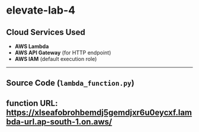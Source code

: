 # elevate-lab-4
## Cloud Services Used
- **AWS Lambda**
- **AWS API Gateway** (for HTTP endpoint)
- **AWS IAM** (default execution role)

---

## Source Code (`lambda_function.py`)

## function URL: https://xlseafobrohbemdj5gemdjxr6u0eycxf.lambda-url.ap-south-1.on.aws/
